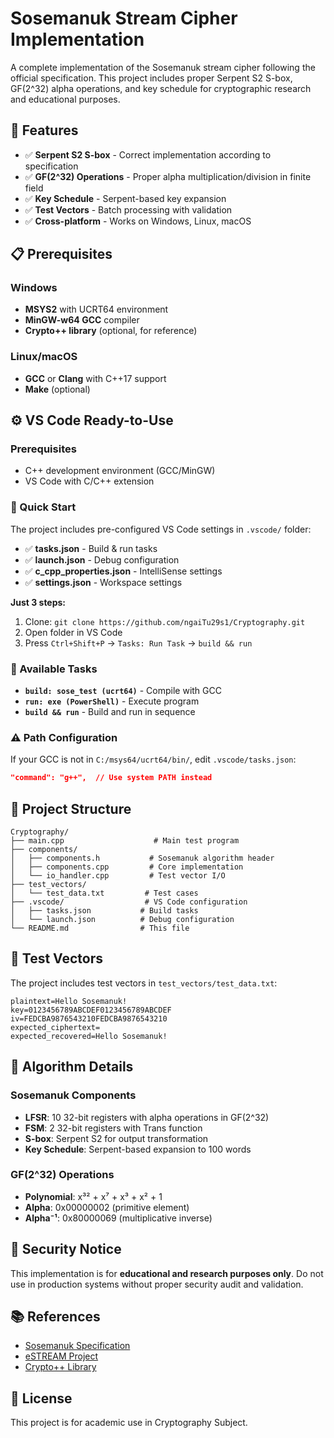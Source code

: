 # Sosemanuk Stream Cipher Implementation

A complete implementation of the Sosemanuk stream cipher following the official specification. This project includes proper Serpent S2 S-box, GF(2^32) alpha operations, and key schedule for cryptographic research and educational purposes.

## 🚀 Features

- ✅ **Serpent S2 S-box** - Correct implementation according to specification
- ✅ **GF(2^32) Operations** - Proper alpha multiplication/division in finite field
- ✅ **Key Schedule** - Serpent-based key expansion 
- ✅ **Test Vectors** - Batch processing with validation
- ✅ **Cross-platform** - Works on Windows, Linux, macOS

## 📋 Prerequisites

### Windows
- **MSYS2** with UCRT64 environment
- **MinGW-w64 GCC** compiler
- **Crypto++ library** (optional, for reference)

### Linux/macOS
- **GCC** or **Clang** with C++17 support
- **Make** (optional)

## ⚙️ VS Code Ready-to-Use

### Prerequisites
- C++ development environment (GCC/MinGW)  
- VS Code with C/C++ extension

### 🚀 Quick Start
The project includes pre-configured VS Code settings in `.vscode/` folder:
- ✅ **tasks.json** - Build & run tasks
- ✅ **launch.json** - Debug configuration  
- ✅ **c_cpp_properties.json** - IntelliSense settings
- ✅ **settings.json** - Workspace settings

**Just 3 steps:**
1. Clone: `git clone https://github.com/ngaiTu29s1/Cryptography.git`
2. Open folder in VS Code
3. Press `Ctrl+Shift+P` → `Tasks: Run Task` → `build && run`

### 🔧 Available Tasks
- **`build: sose_test (ucrt64)`** - Compile with GCC
- **`run: exe (PowerShell)`** - Execute program  
- **`build && run`** - Build and run in sequence

### ⚠️ Path Configuration
If your GCC is not in `C:/msys64/ucrt64/bin/`, edit `.vscode/tasks.json`:
```json
"command": "g++",  // Use system PATH instead
```

## 📁 Project Structure

```
Cryptography/
├── main.cpp                    # Main test program
├── components/
│   ├── components.h           # Sosemanuk algorithm header
│   ├── components.cpp         # Core implementation
│   └── io_handler.cpp         # Test vector I/O
├── test_vectors/
│   └── test_data.txt         # Test cases
├── .vscode/                  # VS Code configuration
│   ├── tasks.json           # Build tasks
│   └── launch.json          # Debug configuration
└── README.md                # This file
```

## 🧪 Test Vectors

The project includes test vectors in `test_vectors/test_data.txt`:

```
plaintext=Hello Sosemanuk!
key=0123456789ABCDEF0123456789ABCDEF
iv=FEDCBA9876543210FEDCBA9876543210
expected_ciphertext=
expected_recovered=Hello Sosemanuk!
```

## 🔬 Algorithm Details

### Sosemanuk Components
- **LFSR**: 10 32-bit registers with alpha operations in GF(2^32)
- **FSM**: 2 32-bit registers with Trans function
- **S-box**: Serpent S2 for output transformation
- **Key Schedule**: Serpent-based expansion to 100 words

### GF(2^32) Operations
- **Polynomial**: x³² + x⁷ + x³ + x² + 1
- **Alpha**: 0x00000002 (primitive element)
- **Alpha⁻¹**: 0x80000069 (multiplicative inverse)

## 🚨 Security Notice

This implementation is for **educational and research purposes only**. Do not use in production systems without proper security audit and validation.

## 📚 References

- [Sosemanuk Specification](https://cr.yp.to/streamciphers/sosemanuk/desc.pdf)
- [eSTREAM Project](http://www.ecrypt.eu.org/stream/)
- [Crypto++ Library](https://www.cryptopp.com/wiki/Sosemanuk)

## 📄 License

This project is for academic use in Cryptography Subject.